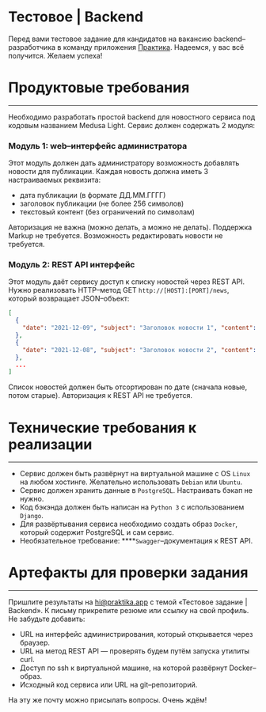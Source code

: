 # Тестовое | Backend

Перед вами тестовое задание для кандидатов на вакансию backend–разработчика в
команду приложения [Практика](http://praktika.app). Надеемся, у вас всё
получится. Желаем успеха!

# **Продуктовые требования**

---

Необходимо разработать простой backend для новостного сервиса под кодовым
названием Medusa Light. Сервис должен содержать 2 модуля:

### Модуль 1: w**eb–интерфейс администратора**

Этот модуль должен дать администратору возможность добавлять новости для
публикации. Каждая новость должна иметь 3 настраиваемых реквизита:

- дата публикации (в формате ДД.ММ.ГГГГ)
- заголовок публикации (не более 256 символов)
- текстовый контент (без ограничений по символам)

Авторизация не важна (можно делать, а можно не делать). Поддержка Markup не
требуется. Возможность редактировать новости не требуется.

### Модуль 2: REST API интерфейс

Этот модуль даёт сервису доступ к списку новостей через REST API. Нужно
реализовать HTTP–метод GET `http://[HOST]:[PORT]/news`, который возвращает
JSON–объект:

```json
[
  {
    "date": "2021-12-09", "subject": "Заголовок новости 1", "content": "Содержание новости 1"
  },
  {
    "date": "2021-12-08", "subject": "Заголовок новости 2", "content": "Содержание новости 2"
  },
  ...
]
```

Список новостей должен быть отсортирован по дате (сначала новые, потом старые).
Авторизация к REST API не требуется.

# Технические требования к реализации

---

- Сервис должен быть развёрнут на виртуальной машине с OS `Linux` на любом
  хостинге. Желательно использовать `Debian` или `Ubuntu`.
- Сервис должен хранить данные в `PostgreSQL`. Настраивать бэкап не нужно.
- Код бэкэнда должен быть написан на `Python 3` с использованием `Django`.
- Для развёртывания сервиса необходимо создать образ `Docker`, который содержит
  PostgreSQL и сам сервис.
- Необязательное требование: ****`Swagger`–документация к REST API.

# Артефакты для проверки задания

---

Пришлите результаты на [hi@praktika.app](mailto:hi@praktika.app) с темой
«Тестовое задание | Backend». К письму прикрепите резюме или ссылку на свой
профиль. Не забудьте добавить:

- URL на интерфейс администрирования, который открывается через браузер.
- URL на метод REST API — проверять будем путём запуска утилиты curl.
- Доступ по ssh к виртуальной машине, на которой развёрнут Docker–образ.
- Исходный код сервиса или URL на git–репозиторий.

На эту же почту можно присылать вопросы. Очень ждём!
